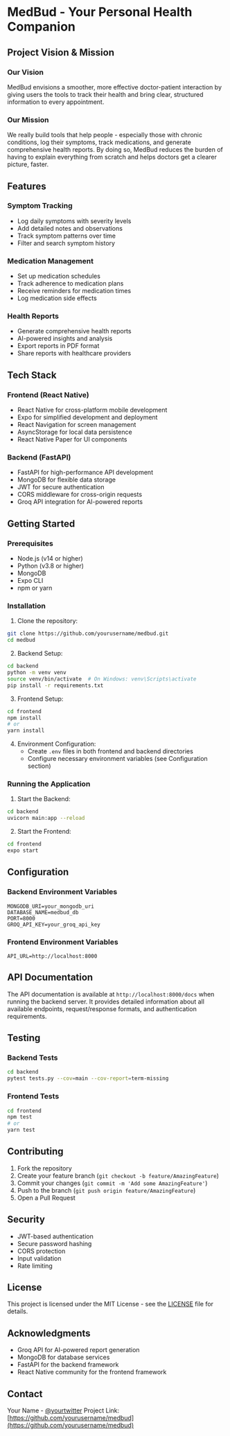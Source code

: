 # MedBud - Your Personal Health Companion

## Project Vision & Mission

### Our Vision
MedBud envisions a smoother, more effective doctor-patient interaction by giving users the tools to track their health and bring clear, structured information to every appointment.

### Our Mission
We really build tools that help people - especially those with chronic conditions, log their symptoms, track medications, and generate comprehensive health reports. By doing so, MedBud reduces the burden of having to explain everything from scratch and helps doctors get a clearer picture, faster.

## Features

### Symptom Tracking
- Log daily symptoms with severity levels
- Add detailed notes and observations
- Track symptom patterns over time
- Filter and search symptom history

### Medication Management
- Set up medication schedules
- Track adherence to medication plans
- Receive reminders for medication times
- Log medication side effects

### Health Reports
- Generate comprehensive health reports
- AI-powered insights and analysis
- Export reports in PDF format
- Share reports with healthcare providers

## Tech Stack

### Frontend (React Native)
- React Native for cross-platform mobile development
- Expo for simplified development and deployment
- React Navigation for screen management
- AsyncStorage for local data persistence
- React Native Paper for UI components

### Backend (FastAPI)
- FastAPI for high-performance API development
- MongoDB for flexible data storage
- JWT for secure authentication
- CORS middleware for cross-origin requests
- Groq API integration for AI-powered reports

## Getting Started

### Prerequisites
- Node.js (v14 or higher)
- Python (v3.8 or higher)
- MongoDB
- Expo CLI
- npm or yarn

### Installation

1. Clone the repository:
```bash
git clone https://github.com/yourusername/medbud.git
cd medbud
```

2. Backend Setup:
```bash
cd backend
python -m venv venv
source venv/bin/activate  # On Windows: venv\Scripts\activate
pip install -r requirements.txt
```

3. Frontend Setup:
```bash
cd frontend
npm install
# or
yarn install
```

4. Environment Configuration:
   - Create `.env` files in both frontend and backend directories
   - Configure necessary environment variables (see Configuration section)

### Running the Application

1. Start the Backend:
```bash
cd backend
uvicorn main:app --reload
```

2. Start the Frontend:
```bash
cd frontend
expo start
```

## Configuration

### Backend Environment Variables
```env
MONGODB_URI=your_mongodb_uri
DATABASE_NAME=medbud_db
PORT=8000
GROQ_API_KEY=your_groq_api_key
```

### Frontend Environment Variables
```env
API_URL=http://localhost:8000
```

## API Documentation

The API documentation is available at `http://localhost:8000/docs` when running the backend server. It provides detailed information about all available endpoints, request/response formats, and authentication requirements.

## Testing

### Backend Tests
```bash
cd backend
pytest tests.py --cov=main --cov-report=term-missing
```

### Frontend Tests
```bash
cd frontend
npm test
# or
yarn test
```

## Contributing

1. Fork the repository
2. Create your feature branch (`git checkout -b feature/AmazingFeature`)
3. Commit your changes (`git commit -m 'Add some AmazingFeature'`)
4. Push to the branch (`git push origin feature/AmazingFeature`)
5. Open a Pull Request

## Security

- JWT-based authentication
- Secure password hashing
- CORS protection
- Input validation
- Rate limiting

## License

This project is licensed under the MIT License - see the [LICENSE](LICENSE) file for details.

## Acknowledgments

- Groq API for AI-powered report generation
- MongoDB for database services
- FastAPI for the backend framework
- React Native community for the frontend framework

## Contact

Your Name - [@yourtwitter](https://twitter.com/yourtwitter)
Project Link: [https://github.com/yourusername/medbud](https://github.com/yourusername/medbud)
